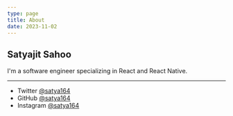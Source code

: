 ```yaml
---
type: page
title: About
date: 2023-11-02
---
```


## Satyajit Sahoo

I'm a software engineer specializing in React and React Native.

---

- Twitter [@satya164](https://twitter.com/satya164)
- GitHub [@satya164](https://github.com/satya164)
- Instagram [@satya164](https://instagram.com/satya164)
